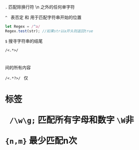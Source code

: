 # 

`.` 匹配除换行符 \n 之外的任何单字符

`^ ` 表否定 和 用于匹配字符串开始的位置

```js
let Regex = /^a/
Regex.test(str); //如果str以a开头则返回true
```

 `$` 搜寻字符串的结尾

`/<.*>/` <h1></h1>间的所有内容

 `/<.*?>/ ` 仅<h1>标签

` /\w\g;` 匹配所有字母和数字 `\W`非

`{n,m}` 最少匹配n次